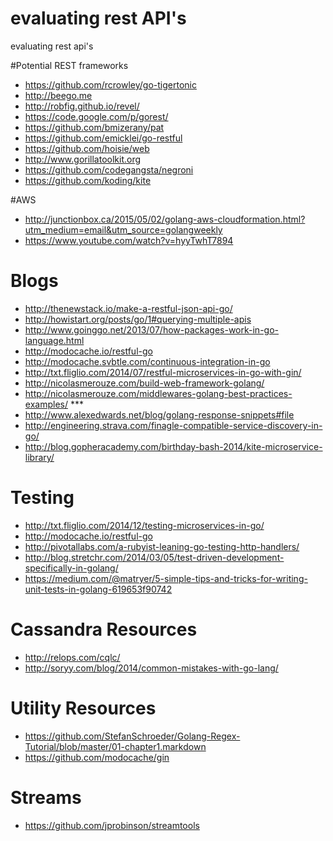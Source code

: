 # evaluating rest API's
evaluating rest api's

#Potential REST frameworks

* https://github.com/rcrowley/go-tigertonic
* http://beego.me
* http://robfig.github.io/revel/
* https://code.google.com/p/gorest/
* https://github.com/bmizerany/pat
* https://github.com/emicklei/go-restful
* https://github.com/hoisie/web
* http://www.gorillatoolkit.org
* https://github.com/codegangsta/negroni
* https://github.com/koding/kite

#AWS 
* http://junctionbox.ca/2015/05/02/golang-aws-cloudformation.html?utm_medium=email&utm_source=golangweekly
* https://www.youtube.com/watch?v=hyyTwhT7894

# Blogs

* http://thenewstack.io/make-a-restful-json-api-go/
* http://howistart.org/posts/go/1#querying-multiple-apis
* http://www.goinggo.net/2013/07/how-packages-work-in-go-language.html
* http://modocache.io/restful-go
* http://modocache.svbtle.com/continuous-integration-in-go
* http://txt.fliglio.com/2014/07/restful-microservices-in-go-with-gin/
* http://nicolasmerouze.com/build-web-framework-golang/
* http://nicolasmerouze.com/middlewares-golang-best-practices-examples/ ***
* http://www.alexedwards.net/blog/golang-response-snippets#file
* http://engineering.strava.com/finagle-compatible-service-discovery-in-go/
* http://blog.gopheracademy.com/birthday-bash-2014/kite-microservice-library/

# Testing

* http://txt.fliglio.com/2014/12/testing-microservices-in-go/
* http://modocache.io/restful-go
* http://pivotallabs.com/a-rubyist-leaning-go-testing-http-handlers/
* http://blog.stretchr.com/2014/03/05/test-driven-development-specifically-in-golang/
* https://medium.com/@matryer/5-simple-tips-and-tricks-for-writing-unit-tests-in-golang-619653f90742

# Cassandra Resources

* http://relops.com/cqlc/
* http://soryy.com/blog/2014/common-mistakes-with-go-lang/

# Utility Resources

* https://github.com/StefanSchroeder/Golang-Regex-Tutorial/blob/master/01-chapter1.markdown
* https://github.com/modocache/gin

# Streams

* https://github.com/jprobinson/streamtools
